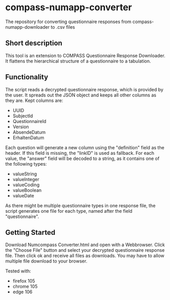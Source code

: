 # compass-numapp-converter
The repository for converting questionnaire responses from compass-numapp-downloader to .csv files

## Short description
This tool is an extension to COMPASS Questionnaire Response Downloader. It flattens the hierarchical structure of a questionnaire to a tabulation.
 
## Functionality
The script reads a decrypted questionnaire response, which is provided by the user. It spreads out the JSON object and keeps all other columns as they are. 
Kept columns are:
- UUID
- SubjectId
- QuestionnaireId
- Version
- AbsendeDatum
- ErhaltenDatum
 
Each question will generate a new column using the "definition" field as the header. If this field is missing, the "linkID" is used as fallback. For each value, the "answer" field will be decoded to a string, as it contains one of the following types:
- valueString
- valueInteger
- valueCoding
- valueBoolean
- valueDate
 
As there might be multiple questionnaire types in one response file, the script generates one file for each type, named after the field "questionnaire".

## Getting Started
Download Numcompass Converter.html and open with a Webbrowser. Click the "Choose File" button and select your decrypted questionnaire response file. Then click ok and receive all files as downloads. You may have to allow multiple file download to your browser.
 
Tested with:
- firefox 105
- chrome 105
- edge 106
